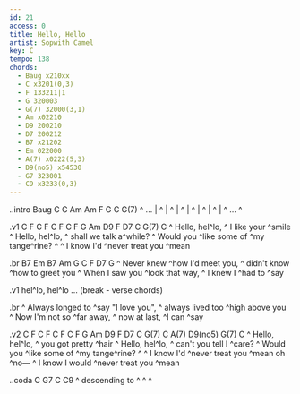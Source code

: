 ```yaml
---
id: 21
access: 0
title: Hello, Hello
artist: Sopwith Camel
key: C
tempo: 138
chords: 
  - Baug x210xx
  - C x3201(0,3)
  - F 133211|1
  - G 320003
  - G(7) 32000(3,1)
  - Am x02210
  - D9 200210
  - D7 200212
  - B7 x21202
  - Em 022000
  - A(7) x0222(5,3)
  - D9(no5) x54530
  - G7 323001
  - C9 x3233(0,3)
---
```


..intro Baug C C Am Am F G C G(7)
^ ... | ^ | ^ | ^ | ^ | ^ | ^ | ^ ... ^

.v1 C F C F C F C F G Am D9 F D7 C G(7) C
^ Hello, hel^lo, ^ I like your ^smile 
^ Hello, hel^lo, ^ shall we talk a^while?
^ Would you ^like some of ^my tange^rine? ^
^ I know I'd ^never treat you ^mean 

.br B7 Em B7 Am G C F D7 G
    ^ Never knew ^how I'd meet you, ^ didn't know ^how to greet you
    ^ When I saw you ^look that way, ^ I knew I ^had to ^say 

.v1
hel^lo, hel^lo ... (break - verse chords)

.br
    ^ Always longed to ^say "I love you", ^ always lived too ^high above you
    ^ Now I'm not so ^far away, ^ now at last, ^I can ^say 

.v2 C F C F C F C F G Am D9 F D7 C G(7) C A(7) D9(no5) G(7) C
^ Hello, hel^lo, ^ you got pretty ^hair 
^ Hello, hel^lo, ^ can't you tell I ^care?
^ Would you ^like some of ^my tange^rine? ^
^ I know I'd ^never treat you ^mean 
oh ^no— ^ I know I would ^never treat you ^mean 

..coda C G7 C C9
^ descending to ^ ^ ^